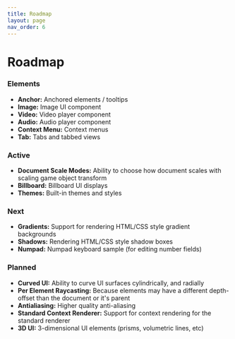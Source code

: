 ```yaml
---
title: Roadmap
layout: page
nav_order: 6
---
```


# Roadmap

### Elements
- __Anchor:__ Anchored elements / tooltips
- __Image:__ Image UI component
- __Video:__ Video player component
- __Audio:__ Audio player component
- __Context Menu:__ Context menus
- __Tab:__ Tabs and tabbed views

### Active
- __Document Scale Modes:__ Ability to choose how document scales with scaling game object transform
- __Billboard:__ Billboard UI displays
- __Themes:__ Built-in themes and styles

### Next
- __Gradients:__ Support for rendering HTML/CSS style gradient backgrounds
- __Shadows:__ Rendering HTML/CSS style shadow boxes
- __Numpad:__ Numpad keyboard sample (for editing number fields)

### Planned
- __Curved UI:__ Ability to curve UI surfaces cylindrically, and radially
- __Per Element Raycasting:__ Because elements may have a different depth-offset than the document or it's parent
- __Antialiasing:__ Higher quality anti-aliasing
- __Standard Context Renderer:__ Support for context rendering for the standard renderer
- __3D UI:__ 3-dimensional UI elements (prisms, volumetric lines, etc)
